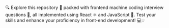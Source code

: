 🔍 Explore this repository 📂 packed with frontend machine coding interview questions 🧠, all implemented using React ⚛️ and JavaScript 📝. 
 Test your skills and enhance your proficiency in front-end development! 💻💡
